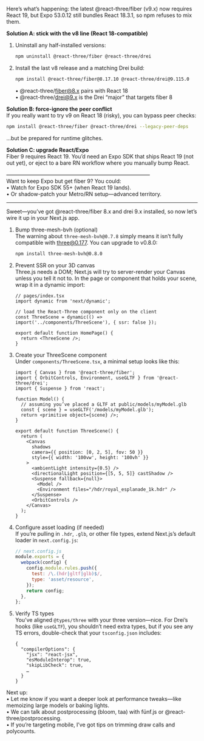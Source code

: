 Here’s what’s happening: the latest @react-three/fiber (v9.x) now requires React 19, but Expo 53.0.12 still bundles React 18.3.1, so npm refuses to mix them.

**Solution A: stick with the v8 line (React 18-compatible)**  
1. Uninstall any half-installed versions:  
   ```bash
   npm uninstall @react-three/fiber @react-three/drei
   ```  
2. Install the last v8 release and a matching Drei build:  
   ```bash
   npm install @react-three/fiber@8.17.10 @react-three/drei@9.115.0
   ```  
   • @react-three/fiber@8.x pairs with React 18  
   • @react-three/drei@9.x is the Drei “major” that targets fiber 8  

**Solution B: force-ignore the peer conflict**  
If you really want to try v9 on React 18 (risky), you can bypass peer checks:  
```bash
npm install @react-three/fiber @react-three/drei --legacy-peer-deps
```  
…but be prepared for runtime glitches.

**Solution C: upgrade React/Expo**  
Fiber 9 requires React 19. You’d need an Expo SDK that ships React 19 (not out yet), or eject to a bare RN workflow where you manually bump React.

––––––––––––––––––––––––––––––––––––––––––––––––––––––  
Want to keep Expo but get fiber 9? You could:  
• Watch for Expo SDK 55+ (when React 19 lands).  
• Or shadow-patch your Metro/RN setup—advanced territory.  

---
Sweet—you’ve got @react-three/fiber 8.x and drei 9.x installed, so now let’s wire it up in your Next.js app.

1. Bump three-mesh-bvh (optional)  
   The warning about `three-mesh-bvh@0.7.8` simply means it isn’t fully compatible with three@0.177. You can upgrade to v0.8.0:  
   ```bash
   npm install three-mesh-bvh@0.8.0
   ```

2. Prevent SSR on your 3D canvas  
   Three.js needs a DOM; Next.js will try to server-render your Canvas unless you tell it not to. In the page or component that holds your scene, wrap it in a dynamic import:  
   ```tsx
   // pages/index.tsx
   import dynamic from 'next/dynamic';

   // load the React-Three component only on the client
   const ThreeScene = dynamic(() => import('../components/ThreeScene'), { ssr: false });

   export default function HomePage() {
     return <ThreeScene />;
   }
   ```

3. Create your ThreeScene component  
   Under `components/ThreeScene.tsx`, a minimal setup looks like this:  
   ```tsx
   import { Canvas } from '@react-three/fiber';
   import { OrbitControls, Environment, useGLTF } from '@react-three/drei';
   import { Suspense } from 'react';

   function Model() {
     // assuming you’ve placed a GLTF at public/models/myModel.glb
     const { scene } = useGLTF('/models/myModel.glb');
     return <primitive object={scene} />;
   }

   export default function ThreeScene() {
     return (
       <Canvas
         shadows
         camera={{ position: [0, 2, 5], fov: 50 }}
         style={{ width: '100vw', height: '100vh' }}
       >
         <ambientLight intensity={0.5} />
         <directionalLight position={[5, 5, 5]} castShadow />
         <Suspense fallback={null}>
           <Model />
           <Environment files="/hdr/royal_esplanade_1k.hdr" />
         </Suspense>
         <OrbitControls />
       </Canvas>
     );
   }
   ```

4. Configure asset loading (if needed)  
   If you’re pulling in `.hdr`, `.glb`, or other file types, extend Next.js’s default loader in `next.config.js`:  
   ```js
   // next.config.js
   module.exports = {
     webpack(config) {
       config.module.rules.push({
         test: /\.(hdr|gltf|glb)$/,
         type: 'asset/resource',
       });
       return config;
     },
   };
   ```

5. Verify TS types  
   You’ve aligned `@types/three` with your three version—nice. For Drei’s hooks (like `useGLTF`), you shouldn’t need extra types, but if you see any TS errors, double-check that your `tsconfig.json` includes:  
   ```jsonc
   {
     "compilerOptions": {
       "jsx": "react-jsx",
       "esModuleInterop": true,
       "skipLibCheck": true,
       …
     }
   }
   ```

Next up:  
• Let me know if you want a deeper look at performance tweaks—like memoizing large models or baking lights.  
• We can talk about postprocessing (bloom, taa) with fünf.js or @react-three/postprocessing.  
• If you’re targeting mobile, I’ve got tips on trimming draw calls and polycounts.

